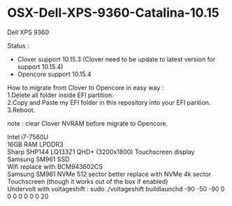 # OSX-Dell-XPS-9360-Catalina-10.15

Dell XPS 9360

Status : <br/>
- Clover support 10.15.3 (Clover need to be update to latest version for support 10.15.4)<br/>
- Opencore support 10.15.4 <br/>

How to migrate from Clover to Opencore in easy way : <br/>
1.Delete all folder inside EFI partition.<br/>
2.Copy and Paste my EFI folder in this repository into your EFI parition.<br/>
3.Reboot.<br/>

note : clear Clover NVRAM before migrate to Opencore.<br/>

Intel i7-7560U<br/>
16GB RAM LPDDR3<br/>
Sharp SHP144 LQ133Z1 QHD+ (3200x1800) Touchscreen display<br/>
Samsung SM961 SSD<br/>
Wifi replace with BCM943602CS<br/>
Samsung SM961 NVMe 512 sector better replace with NVMe 4k sector<br/>
Touchscreen (though it works out of the box if enabled)<br/>
Undervolt with voltageshift : sudo ./voltageshift buildlaunchd  -90 -50 -90 0 0 0 0 0 0 0 20<br/>
